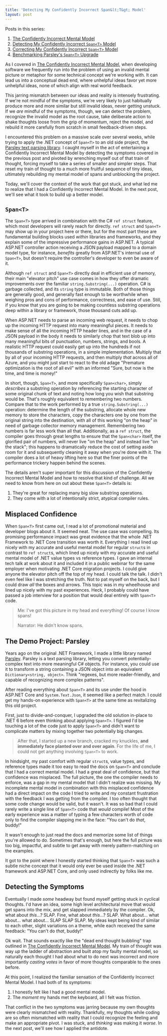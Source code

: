 ```yaml
---
title: 'Detecting My Confidently Incorrect Span&lt;T&gt; Model'
layout: post
---
```

Posts in this series:

1. [The Confidently Incorrect Mental Model](https://patrick.lioi.net/2022/08/08/the-confidently-incorrect-mental-model/)
2. [Detecting My Confidently Incorrect `Span<T>` Model](https://patrick.lioi.net/2022/08/09/detecting-my-confidently-incorrect-span-t-model/)
3. [Correcting My Confidently Incorrect `Span<T>` Model](https://patrick.lioi.net/2022/08/10/correcting-my-confidently-incorrect-span-t-model/)
4. [Benchmarking Parsley's `Span<T>` Upgrade](https://patrick.lioi.net/2022/08/11/benchmarking-parsley-span-t-upgrade/)


As I covered in [The Confidently Incorrect Mental Model](https://patrick.lioi.net/2022/08/08/the-confidently-incorrect-mental-model/), when developing software we frequently run into the problem of using an invalid mental picture or metaphor for some technical concept we're working with. It can lead us into a conceptual dead end, where unhelpful ideas favor yet more unhelpful ideas, none of which align with real world feedback.

This jarring mismatch between our ideas and reality is intensely frustrating. If we're not mindful of the symptoms, we're very likely to just habitually produce more and more similar but still invalid ideas, never getting unstuck. If we *are* mindful of the symptoms, though, we can detect the problem, recognize the invalid model as the root cause, take deliberate action to shake thoughts loose from the grip of momentum, reject the model, and rebuild it more carefully from scratch in small feedback-driven steps.

I encountered this problem on a massive scale over several weeks, while trying to apply the .NET concept of `Span<T>` to an old side project, the [Parsley text parsing library](https://github.com/plioi/parsley). I caught myself in the act of entertaining a Confidently Incorrect Mental Model by detecting the symptoms covered in the previous post and pivoted by wrenching myself out of that train of thought, forcing myself to take a series of smaller and simpler steps. That reset my train of thought to a much more fruitful sequence of tiny ideas, ultimately rebuilding my mental model of spans and unblocking the project.

Today, we'll cover the context of the work that got stuck, and what led me to realize that I had a Confidently Incorrect Mental Model. In the next post, we'll see what it took to build up a better model.


## `Span<T>`

The `Span<T>` type arrived in combination with the C# `ref struct` feature, which most developers will rarely reach for directly. `ref struct` and `Span<T>` may show up in your project here or there, but for the most part these are fundamental building blocks used *within* libraries and frameworks, and they explain some of the impressive performance gains in ASP.NET. A typical ASP.NET controller action receiving a JSON payload mapped to a domain model type, for instance, *benefits* greatly from ASP.NET's internal use of `Span<T>`, but doesn't require the controller's developer to even be aware of it.

Although `ref struct` and `Span<T>` directly deal in efficient use of memory, their main "elevator pitch" use case comes in how they offer dramatic improvements over the familiar `string.Substring(...)` operation. C# is garbage collected, and its `string` type is immutable. Both of those things are generally good, and generally fast enough to be worthwhile when weighing pros and cons of performance, correctness, and ease of use. Still, if you know that you are going to be making countless substring operations deep within a library or framework, those thousand cuts add up.

When ASP.NET needs to parse an incoming web request, it needs to chop up the incoming HTTP request into many meaningful pieces. It needs to make sense of all the incoming HTTP header lines, and in the case of a JSON payload in the body it needs to similarly chop that text blob up into many meaningful bits of punctuation, numbers, strings, and bools. A realistic HTTP request could easily get up into the hundreds if not thousands of substring operations, in a simple implementation. Multiply that by all of your incoming HTTP requests, and then multiply *that* across all of Azure, and you might just start to react to the old adage "Premature optimization is the root of all evil" with an informed "Sure, but now is the time, and time is money!"

In short, though, `Span<T>`, and more specifically `Span<char>`, simply *describes* a substring operation by referencing the starting character of some original chunk of text and noting how long you wish that substring would be. That's roughly equivalent to remembering two numbers. Compare that to the work performed by a true `string.Substring(...)` operation: determine the length of the substring, allocate whole new memory to store the characters, copy the characters one by one from the original string into the destination, with all of this working "on the heap" in need of garbage collector memory management. Remembering two numbers is far less work than all that. Additionally, as a `ref struct`, the compiler goes through great lengths to ensure that the `Span<char>` itself, the glorified pair of numbers, will never live "on the heap" and instead live "on the stack"; this happens to dramatically reduce the cost of setting aside room for it and subsequently cleaning it away when you're done with it. The compiler does a lot of heavy lifting here so that the finer points of the performance trickery happen behind the scenes.

The details aren't super important for this discussion of the Confidently Incorrect Mental Model and how to resolve that kind of challenge. All we need to know from here on out about these `Span<T>` details is:

1. They're great for replacing many big slow substring operations.
2. They come with a lot of intentionally strict, atypical compiler rules.


## Misplaced Confidence

When `Span<T>` first came out, I read a lot of promotional material and developer blogs about it. It seemed neat. The use case was compelling. Its promising performance impact was great evidence that the whole .NET Framework to .NET Core transition was worth it. Everything I read lined up nicely with my accurate and useful mental model for regular `struct`s in contrast to `ref struct`s, which lined up nicely with my accurate and useful mental model of .NET value types vs reference types. I gave an internal tech talk at work about it and included it in a public webinar for the same employer when motivating .NET Core migration projects. I could give anyone the elevator pitch off the top of my head. I could talk the talk. I didn't even feel like I was stretching the truth. Not to pat myself on the back, but I could draw *all* the boxes and arrows. This topic was in my wheelhouse and lined up nicely with my past experiences. Heck, I probably could have passed a job interview for a position that would deal entirely with `Span<T>` code.

> Me: I've got this picture in my head and everything! Of course I know spans!
>
> Narrator: He didn't know spans.


## The Demo Project: Parsley

Years ago on the original .NET Framework, I made a little library named [Parsley](https://github.com/plioi/parsley). Parsley is a text parsing library, letting you convert potentially-complex text into more meaningful C# objects. For instance, you could use it to transform a string containing a JSON object into an equivalent `Dictionary<string, object>`. Think "regexes, but more reader-friendly, and capable of recognizing more complex patterns".

After reading everything about `Span<T>` and its use under the hood in ASP.NET Core and `System.Text.Json`, it seemed like a perfect match. I could get my hands-on experience with `Span<T>` at the same time as revitalizing this old project.

First, just to divide-and-conquer, I upgraded the old solution in-place to .NET 6 before even thinking about applying `Span<T>`. I figured I'd be touching a lot of the code just to apply `Span<T>` and didn't want to complicate matters by mixing together two potentially big changes.

> After that, I started up a new branch, cracked my knuckles, **and immediately face planted over and over again**. For the life of me, I could not get anything involving `Span<T>` to work.

In hindsight, my past comfort with regular `struct`s, value types, and reference types made it too easy to read the docs on `Span<T>` and conclude that I had a correct mental model. I had a great deal of confidence, but that confidence was misplaced. The full picture, the one the compiler needs to enforce, was a gap in my mental model that I didn't realize was missing. My incomplete mental model in combination with this misplaced confidence had a direct impact on the code I tried to write and my constant frustration with the feedback I was getting from the compiler. I too often thought that some code change would be valid, but it wasn't. It was so bad that I could rarely write a single line of `Span<T>` code that *would* compile! Most of the early experience was a matter of typing a few characters worth of code only to find the compiler slapping me in the face: "You can't do *that*, buddy!"

It wasn't enough to just read the docs and memorize some list of things you're allowed to do. Sometimes that's enough, but here the full picture was too big, impactful, and subtle to get away with merely pattern-matching on the examples.

It got to the point where I honestly started thinking that `Span<T>` was such a subtle niche concept that it would only ever be used inside the .NET framework and ASP.NET Core, and only used indirectly by folks like me.

## Detecting the Symptoms

Eventually I made *some* headway but found myself getting stuck in cyclical thoughts. I'd have an idea, some high level architectural move that would get spans into the mix, and get slapped immediately by the compiler. Ok, what about *this*...? SLAP. Fine, what about *this*...? SLAP. What about... what about... what about... SLAP SLAP SLAP. My ideas kept being kind of similar to each other, slight variations on a theme, while each received the same feedback: "You can't do *that*, buddy!"

Ok wait. That sounds exactly like the "dead end thought bubbling" trap outlined in [The Confidently Incorrect Mental Model](https://patrick.lioi.net/2022/08/08/the-confidently-incorrect-mental-model/). My train of thought was way *up* the ladder of abstraction and built atop my faulty mental model, so naturally each thought I had about what to do next was incorrect and more importantly *casting votes* in favor of more thoughts comparable to the ones before.

At this point, I realized the familiar sensation of the Confidently Incorrect Mental Model. I had both of its symptoms:

1. I honestly felt like I had a good mental model.
2. The *moment* my hands met the keyboard, all I felt was friction.

That conflict in the two symptoms was jarring because my own thoughts were clearly mismatched with reality. Thankfully, my thoughts while coding are so often mismatched with reality that I could recognize the feeling and make an appropriate pivot. I was stuck, and *thinking* was making it *worse*. In the next post, we'll see how I applied the antidote.
